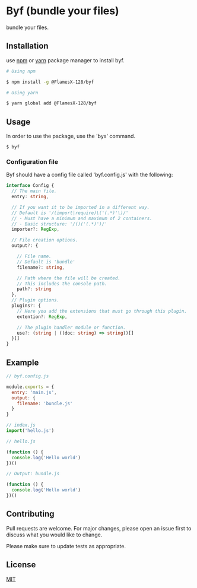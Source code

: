 # **Byf (bundle your files)**
bundle your files.

## **Installation**
use [npm](https://www.npmjs.com/) or [yarn](https://yarnpkg.com/) package manager to install byf.

```bash
# Using npm

$ npm install -g @FlamesX-128/byf
```

```bash
# Using yarn

$ yarn global add @FlamesX-128/byf
```

## **Usage**
In order to use the package, use the 'bys' command.

```
$ byf
```

### **Configuration file**
Byf should have a config file called 'byf.config.js' with the following:

```ts
interface Config {
  // The main file.
  entry: string,

  // If you want it to be imported in a different way.
  // Default is '/(import|require)\('(.*)'\)/'
  // - Must have a minimum and maximum of 2 containers.
  // - Basic structure: '/()('(.*)')/'
  importer?: RegExp,

  // File creation options.
  output?: {

    // File name.
    // Default is 'bundle'
    filename?: string,

    // Path where the file will be created.
    // This includes the console path.
    path?: string
  },
  // Plugin options.
  plugins?: {
    // Here you add the extensions that must go through this plugin.
    extention?: RegExp,

    // The plugin handler module or function.
    use?: (string | ((doc: string) => string))[]
  }[]
}
```
## **Example**

```js
// byf.config.js

module.exports = {
  entry: 'main.js',
  output: {
    filename: 'bundle.js'
  }
}
```

```js
// index.js
import('hello.js')

```

```js
// hello.js

(function () {
  console.log('Hello world')
})()

```

```js
// Output: bundle.js

(function () {
  console.log('Hello world')
})()

```


## Contributing
Pull requests are welcome. For major changes, please open an issue first to discuss what you would like to change.

Please make sure to update tests as appropriate.

## License
[MIT](https://choosealicense.com/licenses/mit/)
